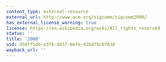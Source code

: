 ```yaml
---
content_type: external-resource
external_url: http://www.acm.org/sigcomm/sigcomm2000/
has_external_license_warning: true
license: https://en.wikipedia.org/wiki/All_rights_reserved
status: ''
title: '2000'
uid: d50ff54b-e376-4837-befe-42bdf9c07638
wayback_url: ''
---
```

